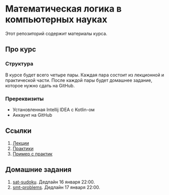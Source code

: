 # Математическая логика в компьютерных науках

Этот репозиторий содержит материалы курса.

## Про курс

### Структура

В курсе будет всего четыре пары. Каждая пара состоит из лекционной и практической части.
После каждой пары будет домашнее задание, которое нужно сдать на GitHub.

### Пререквизиты

- Установленная Intellij IDEA с Kotlin-ом
- Аккаунт на GitHub

## Ссылки

1. [Лекции](./lectures)
2. [Практики](./practices)
3. [Пример с практик](./examples)

## Домашние задания

1. [sat-sudoku](https://classroom.github.com/a/bQTzX2om). Дедлайн 16 января 22:00.
2. [smt-problems](https://classroom.github.com/a/oxPrjirN). Дедлайн 17 января 22:00.